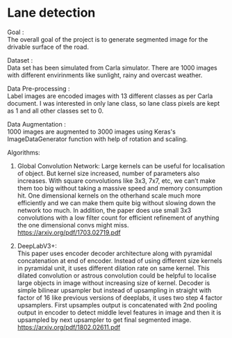 # Lane detection
Goal : </br>
The overall goal of the project is to generate segmented image for the drivable surface of the road.

Dataset :</br>
Data set has been simulated from Carla simulator. There are 1000 images with different envirinments like sunlight, rainy and overcast weather. </br>

Data Pre-processing :</br>
Label images are encoded images with 13 different classes as per Carla document. I was interested in only lane class, so lane class pixels are kept as 1 and all other classes set to 0. </br>

Data Augmentation :</br>
1000 images are augmented to 3000 images using Keras's ImageDataGenerator function with help of rotation and scaling. </br>

Algorithms:
1) Global Convolution Network:
Large kernels can be useful for localisation of object. But kernel size increased, number of parameters also increases. With square convolutions like 3x3, 7x7, etc, we can’t make them too big without taking a massive speed and memory consumption hit. One dimensional kernels on the otherhand scale much more efficiently and we can make them quite big without slowing down the network too much. In addition, the paper does use small 3x3 convolutions with a low filter count for efficient refinement of anything the one dimensional convs might miss.
https://arxiv.org/pdf/1703.02719.pdf </br>

2) DeepLabV3+: </br>
This paper uses encoder decoder architecture along with pyramidal concatenation at end of encoder. Instead of using different size kernels in pyramidal unit, it uses different dilation rate on same kernel. This dilated convolution or astrous convolution could be helpful to localise large objects in image without increasing size of kernel. Decoder is simple bilinear upsampler but instead of upsampling in straight with factor of 16 like previous versions of deeplabs, it uses two step 4 factor upsamplers. First upsamples output is concatenated with 2nd pooling output in encoder to detect middle level features in image and then it is upsampled by next upsampler to get final segmented image. https://arxiv.org/pdf/1802.02611.pdf
